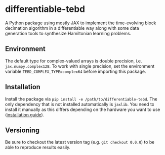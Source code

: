 # differentiable-tebd

A Python package using mostly JAX to implement the time-evolving block decimation algorithm in a differentiable way along with some data generation tools to synthesize Hamiltonian learning problems.

## Environment

The default type for complex-valued arrays is double precision, i.e. `jax.numpy.complex128`.
To work with single precision, set the environment variable `TEBD_COMPLEX_TYPE=complex64` before importing this package.

## Installation

Install the package via `pip install -e /path/to/differentiable-tebd`.
The only dependency that is not installed automatically is `jaxlib`.
You need to install it manually as this differs depending on the hardware you want to use ([installation guide](https://github.com/google/jax/#installation)).

## Versioning

Be sure to checkout the latest version tag (e.g. `git checkout 0.0.0`) to be able to reproduce results easily.
